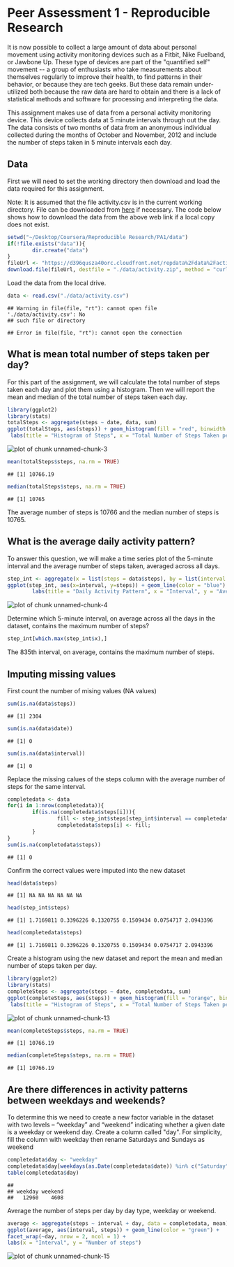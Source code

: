 # Peer Assessment 1 - Reproducible Research


It is now possible to collect a large amount of data about personal movement using activity monitoring devices such as a Fitbit, Nike Fuelband, or Jawbone Up. These type of devices are part of the "quantified self" movement -- a group of enthusiasts who take measurements about themselves regularly to improve their health, to find patterns in their behavior, or because they are tech geeks. But these data remain under-utilized both because the raw data are hard to obtain and there is a lack of statistical methods and software for processing and interpreting the data.

This assignment makes use of data from a personal activity monitoring device. This device collects data at 5 minute intervals through out the day. The data consists of two months of data from an anonymous individual collected during the months of October and November, 2012 and include the number of steps taken in 5 minute intervals each day.

## Data


First we will need to set the working directory then download and load the data required for this assignment.

Note: It is assumed that the file activity.csv is in the current working directory. File can be downloaded from [here](https://d396qusza40orc.cloudfront.net/repdata%2Fdata%2Factivity.zip) if necessary. The code below shows how to download the data from the above web link if a local copy does not exist.



```r
setwd("~/Desktop/Coursera/Reproducible Research/PA1/data")
if(!file.exists("data")){
        dir.create("data")
}
fileUrl <- "https://d396qusza40orc.cloudfront.net/repdata%2Fdata%2Factivity.zip"
download.file(fileUrl, destfile = "./data/activity.zip", method = "curl")
```

Load the data from the local drive.


```r
data <- read.csv("./data/activity.csv")
```

```
## Warning in file(file, "rt"): cannot open file './data/activity.csv': No
## such file or directory
```

```
## Error in file(file, "rt"): cannot open the connection
```

## What is mean total number of steps taken per day?

For this part of the assignment, we will calculate the total number of steps taken each day and plot them using a histogram. Then we will report the mean and median of the total number of steps taken each day.


```r
library(ggplot2)
library(stats)
totalSteps <- aggregate(steps ~ date, data, sum)
ggplot(totalSteps, aes(steps)) + geom_histogram(fill = "red", binwidth = 1000) +
 labs(title = "Histogram of Steps", x = "Total Number of Steps Taken per Day", y = "Count")
```

![plot of chunk unnamed-chunk-3](figure/unnamed-chunk-3-1.png) 

```r
mean(totalSteps$steps, na.rm = TRUE)
```

```
## [1] 10766.19
```

```r
median(totalSteps$steps, na.rm = TRUE)
```

```
## [1] 10765
```
The average number of steps is 10766 and the median number of steps is 10765.

## What is the average daily activity pattern?

To answer this question, we will make a time series plot of the 5-minute interval and the average number of steps taken, averaged across all days.


```r
step_int <- aggregate(x = list(steps = data$steps), by = list(interval = data$interval), mean, na.rm=TRUE)
ggplot(step_int, aes(x=interval, y=steps)) + geom_line(color = "blue") +
        labs(title = "Daily Activity Pattern", x = "Interval", y = "Average Steps")
```

![plot of chunk unnamed-chunk-4](figure/unnamed-chunk-4-1.png) 

Determine which 5-minute interval, on average across all the days in the dataset, contains the maximum number of steps?


```r
step_int[which.max(step_int$x),]
```

The 835th interval, on average, contains the maximum number of steps.

## Imputing missing values

First count the number of mising values (NA values)


```r
sum(is.na(data$steps))
```

```
## [1] 2304
```


```r
sum(is.na(data$date))
```

```
## [1] 0
```


```r
sum(is.na(data$interval))
```

```
## [1] 0
```

Replace the missing calues of the steps column with the average number of steps for the same interval.


```r
completedata <- data
for(i in 1:nrow(completedata)){
        if(is.na(completedata$steps[i])){
                fill <- step_int$steps[step_int$interval == completedata$interval[i]];
                completedata$steps[i] <- fill;
        }
}
sum(is.na(completedata$steps))
```

```
## [1] 0
```

Confirm the correct values were imputed into the new dataset


```r
head(data$steps)
```

```
## [1] NA NA NA NA NA NA
```


```r
head(step_int$steps)
```

```
## [1] 1.7169811 0.3396226 0.1320755 0.1509434 0.0754717 2.0943396
```


```r
head(completedata$steps)
```

```
## [1] 1.7169811 0.3396226 0.1320755 0.1509434 0.0754717 2.0943396
```

Create a histogram using the new dataset and report the mean and median number of steps taken per day.


```r
library(ggplot2)
library(stats)
completeSteps <- aggregate(steps ~ date, completedata, sum)
ggplot(completeSteps, aes(steps)) + geom_histogram(fill = "orange", binwidth = 1000) +
 labs(title = "Histogram of Steps", x = "Total Number of Steps Taken per Day", y = "Count")
```

![plot of chunk unnamed-chunk-13](figure/unnamed-chunk-13-1.png) 

```r
mean(completeSteps$steps, na.rm = TRUE)
```

```
## [1] 10766.19
```

```r
median(completeSteps$steps, na.rm = TRUE)
```

```
## [1] 10766.19
```

## Are there differences in activity patterns between weekdays and weekends?

To determine this we need to create a new factor variable in the dataset with two levels – “weekday” and “weekend” indicating whether a given date is a weekday or weekend day. Create a column called "day". For simplicity, fill the column with weekday then rename Saturdays and Sundays as weekend


```r
completedata$day <- "weekday"
completedata$day[weekdays(as.Date(completedata$date)) %in% c("Saturday", "Sunday")] <- "weekend"
table(completedata$day)
```

```
## 
## weekday weekend 
##   12960    4608
```

Average the number of steps per day by day type, weekday or weekend.


```r
average <- aggregate(steps ~ interval + day, data = completedata, mean)
ggplot(average, aes(interval, steps)) + geom_line(color = "green") + 
facet_wrap(~day, nrow = 2, ncol = 1) +
labs(x = "Interval", y = "Number of steps")
```

![plot of chunk unnamed-chunk-15](figure/unnamed-chunk-15-1.png) 






































